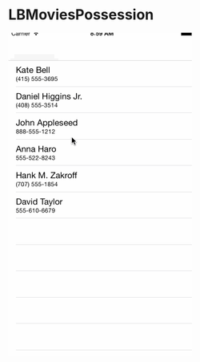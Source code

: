 # LBMoviesPossession

![(LBContacts)](https://github.com/AllLuckly/LBContacts/blob/master/Untitled.gif?raw=true)
